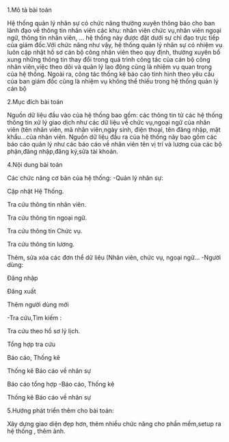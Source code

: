 1.Mô tả bài toán

Hệ thống quản lý nhân sự có chức năng thường xuyên thông báo cho ban lãnh đạo về thông tin nhân viên các khu: nhân viên chức vụ,nhân viên ngoại ngữ, thông tin nhân viên, ... hệ thống này được đặt dưới sự chỉ đạo trực tiếp của giám đốc.Với chức năng như vậy, hệ thống quản lý nhân sự có nhiệm vụ luôn cập nhật hồ sơ cán bộ công nhân viên theo quy định, thường xuyên bổ xung những thông tin thay đổi trong quá trình công tác của cán bộ công nhân viên,việc theo dõi và quản lý lao động cũng là nhiệm vụ quan trọng của hệ thống. Ngoài ra, công tác thống kê báo cáo tình hình theo yêu cầu của ban giám đốc cũng là nhiệm vụ không thể thiếu trong hệ thống quản lý cán bộ

2.Mục đích bài toán

Nguồn dữ liệu đầu vào của hệ thống bao gồm: các thông tin từ các hệ thống thông tin xử lý giao dịch như các dữ liệu về chức vụ,ngoại ngữ của nhân viên (tên nhân viên, mã nhân viên,ngày sinh, điện thoại, tên đăng nhập, mật khẩu…của nhân viên. Nguồn dữ liệu đầu ra của hệ thống này bao gồm các báo cáo quản lý như các báo cáo về nhân viên tên vị trí và lương của các bộ phận,đăng nhập,đăng ký,sửa tài khoản.

4.Nội dung bài toán

Các chức năng cơ bản của hệ thống: -Quản lý nhân sự:

Cập nhật Hệ Thống.

Tra cứu thông tin nhân viên.

Tra cứu thông tin ngoại ngữ.

Tra cứu thông tin Chức vụ.

Tra cứu thông tin lương.

Thêm, sửa xóa các đơn thể dữ liêu (Nhân viên, chức vụ, ngoại ngữ… -Người dùng:

Đăng nhập

Đăng xuất

Thêm người dùng mới

-Tra cứu,Tìm kiếm :

Tra cứu theo hồ sơ lý lịch.

Tổng hợp tra cứu

Báo cáo, Thống kê

Thống kê Báo cáo về nhân sự

Báo cáo tổng hợp -Báo cáo, Thống kê

Thống kê Báo cáo về nhân sự

5.Hướng phát triển thêm cho bài toán:

Xây dựng giao diện đẹp hơn, thêm nhiều chức năng cho phần mềm,setup ra hệ thống , thêm ảnh.
